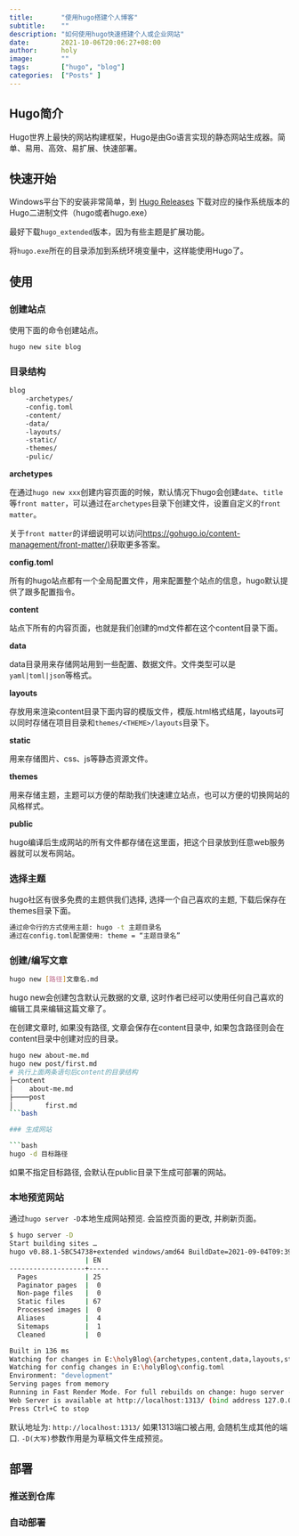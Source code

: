 ```yaml
---
title:       "使用hugo搭建个人博客"
subtitle:    ""
description: "如何使用hugo快速搭建个人或企业网站"
date:        2021-10-06T20:06:27+08:00
author:      holy
image:       ""
tags:        ["hugo", "blog"]
categories:  ["Posts" ]
---
```


## Hugo简介

Hugo世界上最快的网站构建框架‎，Hugo是由Go语言实现的静态网站生成器。简单、易用、高效、易扩展、快速部署。

## 快速开始

Windows平台下的安装非常简单，到 [Hugo Releases](https://github.com/gohugoio/hugo/releases) 下载对应的操作系统版本的Hugo二进制文件（hugo或者hugo.exe）

最好下载`hugo_extended`版本，因为有些主题是扩展功能。

将`hugo.exe`所在的目录添加到系统环境变量中，这样能使用Hugo了。

## 使用

### 创建站点

使用下面的命令创建站点。

```bash
hugo new site blog
```

### 目录结构

```bash
blog
    -archetypes/
    -config.toml
    -content/
    -data/
    -layouts/
    -static/
    -themes/
    -pulic/
```

**archetypes**

在通过`hugo new xxx`创建内容页面的时候，默认情况下hugo会创建`date`、`title`等`front matter`，可以通过在`archetypes`目录下创建文件，设置自定义的`front matter`。

关于`front matter`的详细说明可以访问[https://gohugo.io/content-management/front-matter/)](https://gohugo.io/content-management/front-matter/)获取更多答案。

**config.toml**

所有的hugo站点都有一个全局配置文件，用来配置整个站点的信息，hugo默认提供了跟多配置指令。

**content**

站点下所有的内容页面，也就是我们创建的md文件都在这个content目录下面。

**data**

data目录用来存储网站用到一些配置、数据文件。文件类型可以是`yaml|toml|json`等格式。

**layouts**

存放用来渲染content目录下面内容的模版文件，模版.html格式结尾，layouts可以同时存储在项目目录和`themes/<THEME>/layouts`目录下。

**static**

用来存储图片、css、js等静态资源文件。

**themes**

用来存储主题，主题可以方便的帮助我们快速建立站点，也可以方便的切换网站的风格样式。

**public**

hugo编译后生成网站的所有文件都存储在这里面，把这个目录放到任意web服务器就可以发布网站。

### 选择主题

hugo社区有很多免费的主题供我们选择, 选择一个自己喜欢的主题, 下载后保存在themes目录下面。

```bash
通过命令行的方式使用主题: hugo -t 主题目录名
通过在config.toml配置使用: theme = “主题目录名”
```

### 创建/编写文章

```bash
hugo new [路径]文章名.md
```

hugo new会创建包含默认元数据的文章, 这时作者已经可以使用任何自己喜欢的编辑工具来编辑这篇文章了。


在创建文章时, 如果没有路径, 文章会保存在content目录中, 如果包含路径则会在content目录中创建对应的目录。

```bash
hugo new about-me.md
hugo new post/first.md
# 执行上面两条语句后content的目录结构
├─content
│    about-me.md
├────post
│        first.md
```bash

### 生成网站

```bash
hugo -d 目标路径 
```

如果不指定目标路径, 会默认在public目录下生成可部署的网站。

### 本地预览网站

通过`hugo server -D`本地生成网站预览. 会监控页面的更改, 并刷新页面。

```bash
$ hugo server -D
Start building sites …
hugo v0.88.1-5BC54738+extended windows/amd64 BuildDate=2021-09-04T09:39:19Z VendorInfo=gohugoio
                   | EN
-------------------+-----
  Pages            | 25
  Paginator pages  |  0
  Non-page files   |  0
  Static files     | 67
  Processed images |  0
  Aliases          |  4
  Sitemaps         |  1
  Cleaned          |  0

Built in 136 ms
Watching for changes in E:\holyBlog\{archetypes,content,data,layouts,static,themes}
Watching for config changes in E:\holyBlog\config.toml
Environment: "development"
Serving pages from memory
Running in Fast Render Mode. For full rebuilds on change: hugo server --disableFastRender
Web Server is available at http://localhost:1313/ (bind address 127.0.0.1)
Press Ctrl+C to stop
```

默认地址为: `http://localhost:1313/` 如果1313端口被占用, 会随机生成其他的端口. `-D(大写)`参数作用是为草稿文件生成预览。

## 部署

### 推送到仓库


### 自动部署